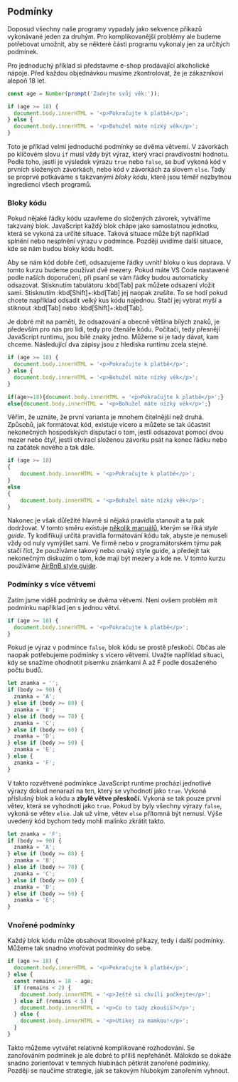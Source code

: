 ## Podmínky

Doposud všechny naše programy vypadaly jako sekvence příkazů vykonávané jeden za druhým. Pro komplikovanější problémy ale budeme potřebovat umožnit, aby se některé části programu vykonaly jen za určitých podmínek.

Pro jednoduchý příklad si představme e-shop prodávající alkoholické nápoje. Před každou objednávkou musíme zkontrolovat, že je zákazníkovi alepoň 18 let.

```js
const age = Number(prompt('Zadejte svůj věk:'));

if (age >= 18) {
  document.body.innerHTML = '<p>Pokračujte k platbě</p>';
} else {
  document.body.innerHTML = '<p>Bohužel máte nízký věk</p>';
}
```

Toto je příklad velmi jednoduché podmínky se dvěma větvemi. V závorkách po klíčovém slovu `if` musí vždy být výraz, který vrací pravdivostní hodnotu. Podle toho, jestli je výsledek výrazu `true` nebo `false`, se buď vykoná kód v prvních složených závorkách, nebo kód v závorkách za slovem `else`. Tady se proprvé potkáváme s takzvanými <em>bloky kódu</em>, které jsou téměř nezbytnou ingrediencí všech programů.

### Bloky kódu

Pokud nějaké řádky kódu uzavřeme do složených závorek, vytváříme takzvaný blok. JavaScript každý blok chápe jako samostatnou jednotku, která se vykoná za určité situace. Taková situace může být například splnění nebo nesplnění výrazu v podmínce. Později uvidíme další situace, kde se nám budou bloky kódu hodit.

Aby se nám kód dobře četl, odsazujeme řádky uvnitř bloku o kus doprava. V tomto kurzu budeme používat dvě mezery. Pokud máte VS Code nastavené podle naších doporučení, při psaní se vám řádky budou automaticky odsazovat. Stisknutím tabulátoru :kbd[Tab] pak můžete odsazení vložit sami. Stisknutím :kbd[Shift]+:kbd[Tab] jej naopak zrušíte. To se hodí pokud chcete například odsadit velký kus kódu najednou. Stačí jej vybrat myší a stiknout :kbd[Tab] nebo :kbd[Shift]+:kbd[Tab].

Je dobré mít na paměti, že odsazování a obecně většina bílých znaků, je především pro nás pro lidi, tedy pro čtenáře kódu. Počítači, tedy přesnějí JavaScript runtimu, jsou bílé znaky jedno. Můžeme si je tady dávat, kam chceme. Následující dva zápisy jsou z hlediska runtimu zcela stejné.

```js
if (age >= 18) {
  document.body.innerHTML = '<p>Pokračujte k platbě</p>';
} else {
  document.body.innerHTML = '<p>Bohužel máte nízký věk</p>';
}
```

<!-- prettier-ignore -->
```js
if(age>=18){document.body.innerHTML = '<p>Pokračujte k platbě</p>';}
else{document.body.innerHTML = '<p>Bohužel máte nízký věk</p>';}
```

Věřím, že uznáte, že první varianta je mnohem čitelnější než druhá. Způsobů, jak formátovat kód, existuje vícero a můžete se tak účastnit nekonečných hospodských disputací o tom, jestli odsazovat pomocí dvou mezer nebo čtyř, jestli otvírací složenou závorku psát na konec řádku nebo na začátek nového a tak dále.

<!-- prettier-ignore -->
```js
if (age >= 18)
{
    document.body.innerHTML = '<p>Pokračujte k platbě</p>';
}
else
{
    document.body.innerHTML = '<p>Bohužel máte nízký věk</p>';
}
```

Nakonec je však důležité hlavně si nějaká pravidla stanovit a ta pak dodržovat. V tomto směru existuje [několik manuálů](https://codeburst.io/5-javascript-style-guides-including-airbnb-github-google-88cbc6b2b7aa), kterým se říká _style guide_. Ty kodifikují určitá pravidla formátování kódu tak, abyste je nemuseli vždy od nuly vymýšlet sami. Ve firmě nebo v programátorském týmu pak stačí říct, že používáme takový nebo onaký style guide, a předejít tak nekonečným diskuzím o tom, kde mají být mezery a kde ne. V tomto kurzu používáme [AirBnB style guide](https://github.com/airbnb/javascript).

### Podmínky s více větvemi

Zatím jsme viděli podmínky se dvěma větvemi. Není ovšem problém mít podmínku například jen s jednou větví.

```js
if (age >= 18) {
  document.body.innerHTML = '<p>Pokračujte k platbě</p>';
}
```

Pokud je výraz v podmínce `false`, blok kódu se prostě přeskočí. Občas ale naopak potřebujeme podmínky s vícero větvemi. Uvažte například situaci, kdy se snažíme ohodnotit písemku známkami A až F podle dosaženého počtu budů.

```js
let znamka = '';
if (body >= 90) {
  znamka = 'A';
} else if (body >= 80) {
  znamka = 'B';
} else if (body >= 70) {
  znamka = 'C';
} else if (body >= 60) {
  znamka = 'D';
} else if (body >= 50) {
  znamka = 'E';
} else {
  znamka = 'F';
}
```

V takto rozvětvené podmínkce JavaScript runtime prochází jednotlivé výrazy dokud nenarazí na ten, který se vyhodnotí jako `true`. Vykoná příslušný blok a kódu a **zbylé větve přeskočí.** Vykoná se tak pouze první větev, která se vyhodnotí jako `true`. Pokud by byly všechny výrazy `false`, vykoná se větev `else`. Jak už víme, větev `else` přítomná být nemusí. Výše uvedený kód bychom tedy mohli malinko zkrátit takto.

```js
let znamka = 'F';
if (body >= 90) {
  znamka = 'A';
} else if (body >= 80) {
  znamka = 'B';
} else if (body >= 70) {
  znamka = 'C';
} else if (body >= 60) {
  znamka = 'D';
} else if (body >= 50) {
  znamka = 'E';
}
```

### Vnořené podmínky

Každý blok kódu může obsahovat libovolné příkazy, tedy i další podmínky. Můžeme tak snadno vnořovat podmínky do sebe.

```js
if (age >= 18) {
  document.body.innerHTML = '<p>Pokračujte k platbě</p>';
} else {
  const remains = 18 - age;
  if (remains < 2) {
    document.body.innerHTML = '<p>Ještě si chvíli počkejte</p>';
  } else if (remains < 5) {
    document.body.innerHTML = '<p>Co to tady zkoušíš?</p>';
  } else {
    document.body.innerHTML = '<p>Utíkej za mamkou!</p>';
  }
}
```

Takto můžeme vytvářet relativně komplikované rozhodování. Se zanořováním podmínek je ale dobré to příliš nepřehánět. Málokdo se dokáže snadno zorientovat v temných hlubinách pětkrát zanořené podmínky. Později se naučíme strategie, jak se takovým hlubokým zanořením vyhnout.
